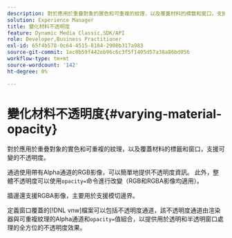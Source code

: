 ```yaml
---
description: 對於應用於重疊對象的實色和可重複的紋理，以及覆蓋材料的標籤和窗口，支援可變的不透明度。
solution: Experience Manager
title: 變化材料不透明度
feature: Dynamic Media Classic,SDK/API
role: Developer,Business Practitioner
exl-id: 65f4b578-0c64-4515-8184-2908b317a983
source-git-commit: 1ec8b59f442eb96c6c3f5f1405d57a38a86bd056
workflow-type: tm+mt
source-wordcount: '142'
ht-degree: 0%

---
```


# 變化材料不透明度{#varying-material-opacity}

對於應用於重疊對象的實色和可重複的紋理，以及覆蓋材料的標籤和窗口，支援可變的不透明度。

通過使用帶有Alpha通道的RGB影像，可以簡單地提供不透明度資訊。 此外，整體不透明度可以使用`opacity=`命令進行改變（RGB和RGBA影像均適用）。

牆邊還支援RGBA影像，主要用於支援模切邊界。

定義窗口覆蓋的[!DNL vnw]檔案可以包括不透明度通道，該不透明度通道由渲染器與可重複紋理的Alpha通道和`opacity=`值組合，以提供用於透明和半透明窗口處理的全方位的不透明度效果。
